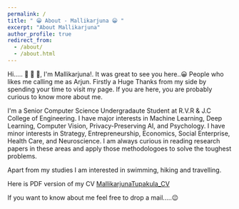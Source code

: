 ```yaml
---
permalink: /
title: " 😀 About - Mallikarjuna 😀 "
excerpt: "About Mallikarjuna"
author_profile: true
redirect_from: 
  - /about/
  - /about.html
---
```




Hi..... 🤩 🤩 🤩, I'm Mallikarjuna!. It was great to see you here..😀 People who likes me calling me as Arjun. Firstly a Huge Thanks 
from my side by spending your time to visit my page. If you are here, you are probably curious to know more about me. 

I'm a Senior Computer Science Undergradaute Student at R.V.R & J.C College of Engineering. I have major interests in Machine Learning,
Deep Learning, Computer Vision, Privacy-Preserving AI, and Psychology. I have minor interests in Strategy, Entrepreneurship, Economics, Social Enterprise, Health Care,
and Neuroscience. I am always curious in reading research papers in these areas and apply those methodologoes to solve the toughest
problems.

Apart from my studies I am interested in swimming, hiking and travelling. 

Here is PDF version of my CV <a href="MallikarjunaTupakula_CV.pdf" target="_blank">MallikarjunaTupakula_CV</a>

If you want to know about me feel free to drop a mail.....😉

